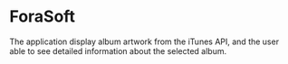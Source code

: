 # ForaSoft

The application display album artwork from the iTunes API, and the user able to see detailed information about the selected album.
